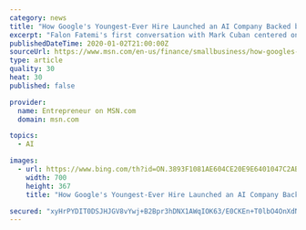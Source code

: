 ```yaml
---
category: news
title: "How Google's Youngest-Ever Hire Launched an AI Company Backed by Mark Cuban (Podcast)"
excerpt: "Falon Fatemi's first conversation with Mark Cuban centered on untapped opportunities in tech ⁠- but she didn't know who she was speaking with until later. Here's her pitch advice."
publishedDateTime: 2020-01-02T21:00:00Z
sourceUrl: https://www.msn.com/en-us/finance/smallbusiness/how-googles-youngest-ever-hire-launched-an-ai-company-backed-by-mark-cuban-podcast/ar-AAHQwOT
type: article
quality: 30
heat: 30
published: false

provider:
  name: Entrepreneur on MSN.com
  domain: msn.com

topics:
  - AI

images:
  - url: https://www.bing.com/th?id=ON.3893F1081AE604CE20E9E6401047C2AB
    width: 700
    height: 367
    title: "How Google's Youngest-Ever Hire Launched an AI Company Backed by Mark Cuban (Podcast)"

secured: "xyHrPYDIT0DSJHJGV8vYwj+B2Bpr3hDNX1AWqIOK63/E0CKEn+T0lbO4OnXdNR+DrqJLx2zPIItZtDW04m7RA8WByt6QswrsD2ZV2P6y9Sk7sLl1Hj9HZcsuLvEMsClToi83lnVApMy+t9w/n96vspnuAgX9yeI7HQGbr13Dpc8MA3OqKzbi8iEto++RUwIm2FQEuy+B7Hj8lC+lbbin9xZvmHTlNHiYKrqpXKln/ZZivbdEKO/XBYYOUJz6MZoEg6ZB9fyvAR6NB6XVvV2GUQ==;Q4Nk9RgwppUnYM4n0LWHpQ=="
---
```


